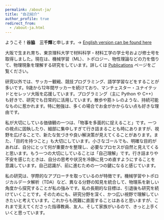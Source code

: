 ```yaml
---
permalink: /about-ja/
title: "自己紹介"
author_profile: true
redirect_from: 
  - /about-ja.html
---
```


ようこそ！**谷脇　三千輝**と申します。-> [English version can be found here](/about/)

大阪で生まれ育ち、東京理科大学で材料科学・材料工学の学士号および修士号を取得しました。現在は、機械学習（ML）、トポロジー、物性理論などの力を借りて、物理現象を理解する研究をしています。詳しくは [Publications](/publications/) ページをご覧ください。

研究以外では、サッカー観戦、競技プログラミング、語学学習などをすることが多いです。9歳から12年間サッカーを続けており、マンチェスター・ユナイテッドとセレッソ大阪を応援しています。プログラミング（主に Python や C++）も好きで、研究でも日常的に活用しています。散歩や筋トレのような、持続可能なものに惹かれます。特に勉強は、多くの場合でお金がかからない点も好きな理由です。

私が大切にしている価値観の一つは、「物事を多面的に捉えること」です。一つの視点に固執したり、細部に集中しすぎて行き詰まることも時にありますが、視野を広げることで、新たな気づきや良い解決策が見えてくることがあります。また、「目的を持つこと」も大切にしています。小さなゴールでも、明確な目的があれば、自分にとって何が重要かを整理し、必要なプロセスが自然と見えてくると思います。もう一つの大切にしていることは「自己理解」です。行き詰まりや不安を感じたときは、自分の思考や状況を冷静に見つめ直すようにすることを意識しています。自己認識が、前に進むための一つの鍵になると感じています。

私の研究は、学際的なアプローチを取っているのが特徴です。機械学習やトポロジカルデータ解析（TDA）など、異なる分野の知見を統合して、物理系を新しい角度から探究することが私の強みです。私の長期的な目標は、引退後も研究を続けていくことです。そのためにも、研究分野を深く、かつ広い視野で理解していきたいと考えています。これからも困難に直面することはあると思いますが、これまで支えてくださった指導教員、友人、そして家族がいるので、きっと上手くいくと思っています。

